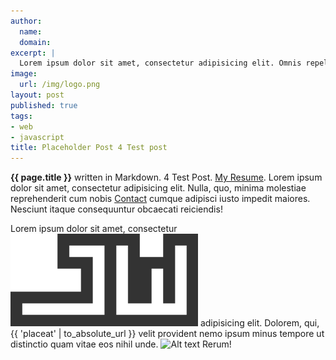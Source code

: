 ```yaml
---
author:
  name:
  domain:
excerpt: |
  Lorem ipsum dolor sit amet, consectetur adipisicing elit. Omnis repellendus iure nemo. Cum, perferendis, fugit, quaerat necessitatibus voluptatibus sapiente vero magnam similique sit neque natus.
image:
  url: /img/logo.png
layout: post
published: true
tags:
- web
- javascript
title: Placeholder Post 4 Test post
---
```


**{{ page.title }}** written in Markdown. 4 Test Post. [My Resume](/resume/). Lorem ipsum dolor sit amet, consectetur adipisicing elit. Nulla, quo, minima molestiae reprehenderit cum nobis [Contact](/contact/) cumque adipisci iusto impedit maiores. Nesciunt itaque consequuntur obcaecati reiciendis!

Lorem ipsum dolor sit amet, consectetur ![Alt text](/img/logo.png) adipisicing elit. Dolorem, qui, {{ 'placeat' | to_absolute_url }} velit provident nemo ipsum minus tempore ut distinctio quam vitae eos nihil unde. ![Alt text](/img/img2.jpg) Rerum!
